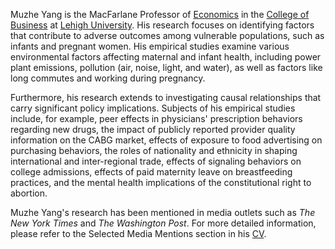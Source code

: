 Muzhe Yang is the MacFarlane Professor of [Economics](https://business.lehigh.edu/departments/economics) in the [College of Business](https://business.lehigh.edu/directory/muzhe-yang) at [Lehigh University](https://www2.lehigh.edu). His research focuses on identifying factors that contribute to adverse outcomes among vulnerable populations, such as infants and pregnant women. His empirical studies examine various environmental factors affecting maternal and infant health, including power plant emissions, pollution (air, noise, light, and water), as well as factors like long commutes and working during pregnancy.

Furthermore, his research extends to investigating causal relationships that carry significant policy implications. Subjects of his empirical studies include, for example, peer effects in physicians' prescription behaviors regarding new drugs, the impact of publicly reported provider quality information on the CABG market, effects of exposure to food advertising on purchasing behaviors, the roles of nationality and ethnicity in shaping international and inter-regional trade, effects of signaling behaviors on college admissions, effects of paid maternity leave on breastfeeding practices, and the mental health implications of the constitutional right to abortion.

Muzhe Yang's research has been mentioned in media outlets such as *The New York Times* and *The Washington Post*. For more detailed information, please refer to the Selected Media Mentions section in his [CV](https://muzheyang.github.io/).
